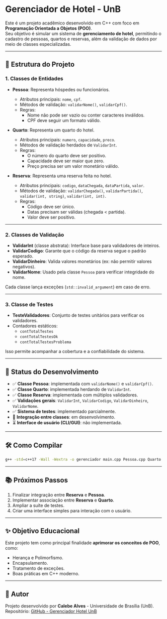# Gerenciador de Hotel - UnB

Este é um projeto acadêmico desenvolvido em C++ com foco em **Programação Orientada a Objetos (POO)**.  
Seu objetivo é simular um sistema de **gerenciamento de hotel**, permitindo o cadastro de pessoas, quartos e reservas, 
além da validação de dados por meio de classes especializadas.

---

## 🚀 Estrutura do Projeto

### 1. Classes de Entidades
- **Pessoa**: Representa hóspedes ou funcionários.  
  - Atributos principais: `nome`, `cpf`.  
  - Métodos de validação: `validarNome()`, `validarCpf()`.  
  - Regras:
    - Nome não pode ser vazio ou conter caracteres inválidos.
    - CPF deve seguir um formato válido.

- **Quarto**: Representa um quarto do hotel.  
  - Atributos principais: `numero`, `capacidade`, `preco`.  
  - Métodos de validação herdados de `ValidarInt`.  
  - Regras:
    - O número do quarto deve ser positivo.
    - Capacidade deve ser maior que zero.
    - Preço precisa ser um valor monetário válido.

- **Reserva**: Representa uma reserva feita no hotel.  
  - Atributos principais: `codigo`, `dataChegada`, `dataPartida`, `valor`.  
  - Métodos de validação: `validarChegada()`, `validarPartida()`, `validar(int, string)`, `validar(int, int)`.  
  - Regras:
    - Código deve ser único.
    - Datas precisam ser válidas (chegada < partida).
    - Valor deve ser positivo.

---

### 2. Classes de Validação
- **ValidarInt** (classe abstrata): Interface base para validadores de inteiros.  
- **ValidarCodigo**: Garante que o código da reserva segue o padrão esperado.  
- **ValidarDinheiro**: Valida valores monetários (ex: não permitir valores negativos).  
- **ValidarNome**: Usado pela classe `Pessoa` para verificar integridade do nome.  

Cada classe lança exceções (`std::invalid_argument`) em caso de erro.

---

### 3. Classe de Testes
- **TesteValidadores**: Conjunto de testes unitários para verificar os validadores.  
- Contadores estáticos:
  - `contTotalTestes`
  - `contTotalTestesOk`
  - `contTotalTestesProblema`

Isso permite acompanhar a cobertura e a confiabilidade do sistema.

---

## 📌 Status do Desenvolvimento

- ✅ **Classe Pessoa**: implementada com `validarNome()` e `validarCpf()`.  
- ✅ **Classe Quarto**: implementada herdando de `ValidarInt`.  
- ✅ **Classe Reserva**: implementada com múltiplos validadores.  
- ✅ **Validações gerais**: `ValidarInt`, `ValidarCodigo`, `ValidarDinheiro`, `ValidarNome`.  
- ✅ **Sistema de testes**: implementado parcialmente.  
- 🔄 **Integração entre classes**: em desenvolvimento.  
- ⏳ **Interface de usuário (CLI/GUI)**: não implementada.  

---

## 🛠️ Como Compilar

```bash
g++ -std=c++17 -Wall -Wextra -o gerenciador main.cpp Pessoa.cpp Quarto.cpp Reserva.cpp TesteValidadores.cpp
```

---

## 📚 Próximos Passos

1. Finalizar integração entre **Reserva** e **Pessoa**.  
2. Implementar associação entre **Reserva** e **Quarto**.  
3. Ampliar a suíte de testes.  
4. Criar uma interface simples para interação com o usuário.  

---

## ✨ Objetivo Educacional

Este projeto tem como principal finalidade **aprimorar os conceitos de POO**, como:  
- Herança e Polimorfismo.  
- Encapsulamento.  
- Tratamento de exceções.  
- Boas práticas em C++ moderno.  

---

## 📌 Autor

Projeto desenvolvido por **Calebe Alves** - Universidade de Brasília (UnB).  
Repositório: [GitHub - Gerenciador Hotel UnB](https://github.com/CalebeAF02/gerenciador_hotel_unb)

